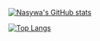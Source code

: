 [![Nasywa's GitHub stats](https://github-readme-stats-es8h.vercel.app/api?username=nsyifa&hide_rank=true&theme=omni)](https://github.com/anugraghazra/github-readme-stats)

[![Top Langs](https://github-readme-stats-es8h.vercel.app/api/top-langs/?username=nsyifa&layout=compact&theme=omni)](https://github.com/anuraghazra/github-readme-stats)

<!--
**nsyifa/nsyifa** is a ✨ _special_ ✨ repository because its `README.md` (this file) appears on your GitHub profile.

Here are some ideas to get you started:

- 🔭 I’m currently working on ...
- 🌱 I’m currently learning ...
- 👯 I’m looking to collaborate on ...
- 🤔 I’m looking for help with ...
- 💬 Ask me about ...
- 📫 How to reach me: ...
- 😄 Pronouns: ...
- ⚡ Fun fact: ...
-->
